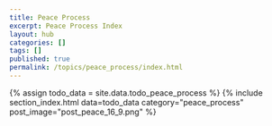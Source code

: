 ```yaml
---
title: Peace Process
excerpt: Peace Process Index
layout: hub
categories: []
tags: []
published: true
permalink: /topics/peace_process/index.html
---
```


{% assign todo_data = site.data.todo_peace_process %}
{% include section_index.html data=todo_data category="peace_process" post_image="post_peace_16_9.png" %}
